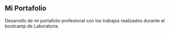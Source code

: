 ## Mi Portafolio

Desarrollo de mi portafolio profesional con los trabajos realizados durante el bootcamp de Laboratoria.
